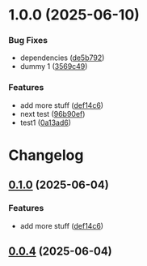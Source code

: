 # 1.0.0 (2025-06-10)


### Bug Fixes

* dependencies ([de5b792](https://github.com/SecretMineDE/release-it-test/commit/de5b7928b7ece0ffd3f7c7b70c1c045d25dbf6dd))
* dummy 1 ([3569c49](https://github.com/SecretMineDE/release-it-test/commit/3569c49b56fe0173c64e735d3f175a4719a71622))


### Features

* add more stuff ([def14c6](https://github.com/SecretMineDE/release-it-test/commit/def14c6a802c68b1bff9ede7b9d2651052e14ac1))
* next test ([96b90ef](https://github.com/SecretMineDE/release-it-test/commit/96b90ef188dce05b03056f53334d3458eaf1e481))
* test1 ([0a13ad6](https://github.com/SecretMineDE/release-it-test/commit/0a13ad628fbc32fb463272937a841b80726bca74))

# Changelog

## [0.1.0](https://github.com/SecretMineDE/release-it-test/compare/0.0.4...0.1.0) (2025-06-04)

### Features

* add more stuff ([def14c6](https://github.com/SecretMineDE/release-it-test/commit/def14c6a802c68b1bff9ede7b9d2651052e14ac1))

## [0.0.4](https://github.com/SecretMineDE/release-it-test/compare/0.0.3...0.0.4) (2025-06-04)
